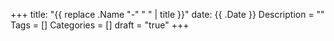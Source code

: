 +++
title: "{{ replace .Name "-" " " | title }}"
date: {{ .Date }}
Description = ""
Tags = []
Categories = []
draft = "true"
+++